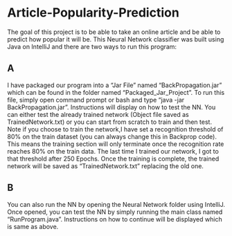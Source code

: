 # Article-Popularity-Prediction
The goal of this project is to be able to take an online article and be able to predict how popular it will be.
This Neural Network classifier was built using Java on IntelliJ and  there are two ways to run this program:
## A
I have packaged our program into a “Jar File” named “BackPropagation.jar” which can be found in the folder named “Packaged_Jar_Project”. 
To run this file, simply open command prompt or bash and type “java -jar BackPropagation.jar”. Instructions will display on how to test the NN.
You can either test the already trained network (Object file saved as TrainedNetwork.txt) or you can start from scratch to train and then test. 
Note if you choose to train the network,I have set a recognition threshold of 80% on the train dataset (you can always change this in Backprop code). 
This means the training section will only terminate once the recognition rate reaches 80% on the train data. The last time I trained our network, I got to that threshold after 250 Epochs. 
Once the training is complete, the trained network will be saved as “TrainedNetwork.txt” replacing the old one.
## B
You can also run the NN by opening the Neural Network folder using IntelliJ. Once opened, you can test the NN by simply running the main class named “RunProgram.java”. 
Instructions on how to continue will be displayed which is same as above.
